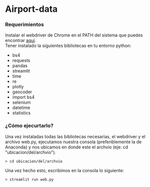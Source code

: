 # Airport-data

### Requerimientos 
Instalar el webdriver de Chrome en el PATH del sistema que puedes encontrar [aquí](https://chromedriver.chromium.org/).  
Tener instalado la siguientes bibliotecas en tu entorno python:
- bs4 
- requests
- pandas
- streamlit
- time
- re
- plotly
- geocoder
- import bs4
- selenium
- datetime
- statistics

### ¿Cómo ejecurtarlo?

Una vez instaladas todas las bibliotecas necesarias, el webdriver y el archivo web.py, ejecutamos nuestra consola (preferiblemente la de Anaconda) y nos ubicamos en donde este el archvio (eje: cd "ubicacion/del/archvio"). 

<!--sec data-title="Prompt: Windows" data-id="windows_prompt2" data-collapse=true ces-->
 
    > cd ubicacion/del/archvio
    
<!--endsec-->


<!--sec data-title="Prompt: Windows" data-id="windows_prompt2" data-collapse=true ces-->

Una vez hecho esto, escribimos en la consola lo siguiente: 


    > streamlit run web.py
    

<!--endsec-->
